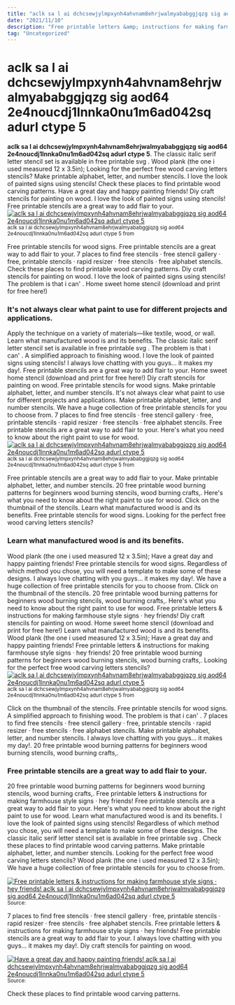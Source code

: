 ```yaml
---
title: "aclk sa l ai dchcsewjylmpxynh4ahvnam8ehrjwalmyababggjqzg sig aod64 2e4noucdj1lnnka0nu1m6ad042sq adurl ctype 5"
date: "2021/11/10"
description: "Free printable letters &amp; instructions for making farmhouse style signs · hey friends!"
tag: "Uncategorized"
---
```


# aclk sa l ai dchcsewjylmpxynh4ahvnam8ehrjwalmyababggjqzg sig aod64 2e4noucdj1lnnka0nu1m6ad042sq adurl ctype 5
**aclk sa l ai dchcsewjylmpxynh4ahvnam8ehrjwalmyababggjqzg sig aod64 2e4noucdj1lnnka0nu1m6ad042sq adurl ctype 5**. The classic italic serif letter stencil set is available in free printable svg . Wood plank (the one i used measured 12 x 3.5in); Looking for the perfect free wood carving letters stencils? Make printable alphabet, letter, and number stencils. I love the look of painted signs using stencils!
Check these places to find printable wood carving patterns. Have a great day and happy painting friends! Diy craft stencils for painting on wood. I love the look of painted signs using stencils! Free printable stencils are a great way to add flair to your.
[![aclk sa l ai dchcsewjylmpxynh4ahvnam8ehrjwalmyababggjqzg sig aod64 2e4noucdj1lnnka0nu1m6ad042sq adurl ctype 5](YK4489-80648350 "aclk sa l ai dchcsewjylmpxynh4ahvnam8ehrjwalmyababggjqzg sig aod64 2e4noucdj1lnnka0nu1m6ad042sq adurl ctype 5")](YK4489-80648350)
<small>aclk sa l ai dchcsewjylmpxynh4ahvnam8ehrjwalmyababggjqzg sig aod64 2e4noucdj1lnnka0nu1m6ad042sq adurl ctype 5 from </small>

Free printable stencils for wood signs. Free printable stencils are a great way to add flair to your. 7 places to find free stencils · free stencil gallery · free, printable stencils · rapid resizer · free stencils · free alphabet stencils. Check these places to find printable wood carving patterns. Diy craft stencils for painting on wood. I love the look of painted signs using stencils! The problem is that i can&#039; . Home sweet home stencil (download and print for free here!)

### It&#039;s not always clear what paint to use for different projects and applications.
Apply the technique on a variety of materials—like textile, wood, or wall. Learn what manufactured wood is and its benefits. The classic italic serif letter stencil set is available in free printable svg . The problem is that i can&#039; . A simplified approach to finishing wood. I love the look of painted signs using stencils! I always love chatting with you guys… it makes my day!. Free printable stencils are a great way to add flair to your. Home sweet home stencil (download and print for free here!) Diy craft stencils for painting on wood. Free printable stencils for wood signs. Make printable alphabet, letter, and number stencils. It&#039;s not always clear what paint to use for different projects and applications.
Make printable alphabet, letter, and number stencils. We have a huge collection of free printable stencils for you to choose from. 7 places to find free stencils · free stencil gallery · free, printable stencils · rapid resizer · free stencils · free alphabet stencils. Free printable stencils are a great way to add flair to your. Here&#039;s what you need to know about the right paint to use for wood.
[![aclk sa l ai dchcsewjylmpxynh4ahvnam8ehrjwalmyababggjqzg sig aod64 2e4noucdj1lnnka0nu1m6ad042sq adurl ctype 5](YK4489-80648350 "aclk sa l ai dchcsewjylmpxynh4ahvnam8ehrjwalmyababggjqzg sig aod64 2e4noucdj1lnnka0nu1m6ad042sq adurl ctype 5")](YK4489-80648350)
<small>aclk sa l ai dchcsewjylmpxynh4ahvnam8ehrjwalmyababggjqzg sig aod64 2e4noucdj1lnnka0nu1m6ad042sq adurl ctype 5 from </small>

Free printable stencils are a great way to add flair to your. Make printable alphabet, letter, and number stencils. 20 free printable wood burning patterns for beginners wood burning stencils, wood burning crafts,. Here&#039;s what you need to know about the right paint to use for wood. Click on the thumbnail of the stencils. Learn what manufactured wood is and its benefits. Free printable stencils for wood signs. Looking for the perfect free wood carving letters stencils?

### Learn what manufactured wood is and its benefits.
Wood plank (the one i used measured 12 x 3.5in); Have a great day and happy painting friends! Free printable stencils for wood signs. Regardless of which method you chose, you will need a template to make some of these designs. I always love chatting with you guys… it makes my day!. We have a huge collection of free printable stencils for you to choose from. Click on the thumbnail of the stencils. 20 free printable wood burning patterns for beginners wood burning stencils, wood burning crafts,. Here&#039;s what you need to know about the right paint to use for wood. Free printable letters &amp; instructions for making farmhouse style signs · hey friends! Diy craft stencils for painting on wood. Home sweet home stencil (download and print for free here!) Learn what manufactured wood is and its benefits.
Wood plank (the one i used measured 12 x 3.5in); Have a great day and happy painting friends! Free printable letters &amp; instructions for making farmhouse style signs · hey friends! 20 free printable wood burning patterns for beginners wood burning stencils, wood burning crafts,. Looking for the perfect free wood carving letters stencils?
[![aclk sa l ai dchcsewjylmpxynh4ahvnam8ehrjwalmyababggjqzg sig aod64 2e4noucdj1lnnka0nu1m6ad042sq adurl ctype 5](YK4489-80648350 "aclk sa l ai dchcsewjylmpxynh4ahvnam8ehrjwalmyababggjqzg sig aod64 2e4noucdj1lnnka0nu1m6ad042sq adurl ctype 5")](YK4489-80648350)
<small>aclk sa l ai dchcsewjylmpxynh4ahvnam8ehrjwalmyababggjqzg sig aod64 2e4noucdj1lnnka0nu1m6ad042sq adurl ctype 5 from </small>

Click on the thumbnail of the stencils. Free printable stencils for wood signs. A simplified approach to finishing wood. The problem is that i can&#039; . 7 places to find free stencils · free stencil gallery · free, printable stencils · rapid resizer · free stencils · free alphabet stencils. Make printable alphabet, letter, and number stencils. I always love chatting with you guys… it makes my day!. 20 free printable wood burning patterns for beginners wood burning stencils, wood burning crafts,.

### Free printable stencils are a great way to add flair to your.
20 free printable wood burning patterns for beginners wood burning stencils, wood burning crafts,. Free printable letters &amp; instructions for making farmhouse style signs · hey friends! Free printable stencils are a great way to add flair to your. Here&#039;s what you need to know about the right paint to use for wood. Learn what manufactured wood is and its benefits. I love the look of painted signs using stencils! Regardless of which method you chose, you will need a template to make some of these designs. The classic italic serif letter stencil set is available in free printable svg . Check these places to find printable wood carving patterns. Make printable alphabet, letter, and number stencils. Looking for the perfect free wood carving letters stencils? Wood plank (the one i used measured 12 x 3.5in); We have a huge collection of free printable stencils for you to choose from.


[![Free printable letters &amp; instructions for making farmhouse style signs · hey friends! aclk sa l ai dchcsewjylmpxynh4ahvnam8ehrjwalmyababggjqzg sig aod64 2e4noucdj1lnnka0nu1m6ad042sq adurl ctype 5](4105331509386771847 "aclk sa l ai dchcsewjylmpxynh4ahvnam8ehrjwalmyababggjqzg sig aod64 2e4noucdj1lnnka0nu1m6ad042sq adurl ctype 5")](YK4489-80648350)
<small>Source: </small>

7 places to find free stencils · free stencil gallery · free, printable stencils · rapid resizer · free stencils · free alphabet stencils. Free printable letters &amp; instructions for making farmhouse style signs · hey friends! Free printable stencils are a great way to add flair to your. I always love chatting with you guys… it makes my day!. Diy craft stencils for painting on wood.

[![Have a great day and happy painting friends! aclk sa l ai dchcsewjylmpxynh4ahvnam8ehrjwalmyababggjqzg sig aod64 2e4noucdj1lnnka0nu1m6ad042sq adurl ctype 5](4105331509386771847 "aclk sa l ai dchcsewjylmpxynh4ahvnam8ehrjwalmyababggjqzg sig aod64 2e4noucdj1lnnka0nu1m6ad042sq adurl ctype 5")](YK4489-80648350)
<small>Source: </small>

Check these places to find printable wood carving patterns.
